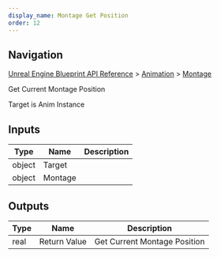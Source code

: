 ```yaml
---
display_name: Montage Get Position
order: 12
---
```

## Navigation

[Unreal Engine Blueprint API Reference](https://dev.epicgames.com/documentation/en-us/unreal-engine/BlueprintAPI) > [Animation](https://dev.epicgames.com/documentation/en-us/unreal-engine/BlueprintAPI/Animation) > [Montage](https://dev.epicgames.com/documentation/en-us/unreal-engine/BlueprintAPI/Animation/Montage)

Get Current Montage Position

Target is Anim Instance

## Inputs

| Type | Name | Description |
| --- | --- | --- |
| object | Target |  |
| object | Montage |  |

## Outputs

| Type | Name | Description |
| --- | --- | --- |
| real | Return Value | Get Current Montage Position |
